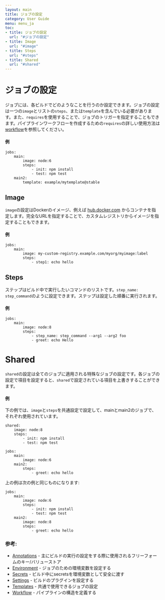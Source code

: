 ```yaml
---
layout: main
title: ジョブの設定
category: User Guide
menu: menu_ja
toc:
- title: ジョブの設定
  url: "#ジョブの設定"
- title: Image
  url: "#image"
- title: Steps
  url: "#steps"
- title: Shared
  url: "#shared"
---
```


# ジョブの設定

ジョブには、各ビルドでどのようなことを行うのか設定できます。ジョブの設定は一つの`image`とリストの`steps`、または`template`を含んでいる必要があります。また、`requires`を使用することで、ジョブのトリガーを指定することもできます。パイプラインワークフローを作成するための`requires`の詳しい使用方法は[workflow](/user-guide/configuration/workflow)を参照してください。

#### 例

```
jobs:
    main:
        image: node:6
        steps:
            - init: npm install
            - test: npm test
    main2: 
        template: example/mytemplate@stable
```

## Image

`image`の設定はDockerのイメージ、例えば
 [hub.docker.com](https://hub.docker.com) からコンテナを指定します。完全なURLを指定することで、カスタムレジストリからイメージを指定することもできます。

#### 例

```
jobs:
    main:
        image: my-custom-registry.example.com/myorg/myimage:label
        steps:
            - step1: echo hello
```

## Steps

ステップはビルド中で実行したいコマンドのリストです。`step_name: step_command`のように設定できます。ステップは設定した順番に実行されます。


#### 例

```
jobs:
    main:
        image: node:8
        steps:
            - step_name: step_command --arg1 --arg2 foo
            - greet: echo Hello
```

# Shared

`shared`の設定は全てのジョブに適用される特殊なジョブの設定です。各ジョブの設定で項目を設定すると、`shared`で設定されている項目を上書きすることができます。

#### 例

下の例では、`image`と`steps`を共通設定で設定して、mainとmain2のジョブで、それぞれ使用されています。

```
shared:
    image: node:8
    steps:
        - init: npm install
        - test: npm test

jobs:
    main:
        image: node:6
    main2:
        steps:
            - greet: echo hello
```

上の例は次の例と同じものになります:

```
jobs:
    main:
        image: node:6
        steps:
            - init: npm install
            - test: npm test
    main2:
        image: node:8
        steps:
            - greet: echo hello

```

### 参考:

- [Annotations](/user-guide/configuration/annotations) - 主にビルドの実行の設定をする際に使用されるフリーフォームのキー/バリューストア
- [Environment](/user-guide/configuration/environment) - ジョブのための環境変数を設定する
- [Secrets](/user-guide/configuration/secrets) - ビルド中にsecretsを環境変数として安全に渡す
- [Settings](/user-guide/configuration/settings) - ビルドのプラグインを設定する
- [Templates](/user-guide/templates) - 共通で使用できるジョブの設定
- [Workflow](/user-guide/configuration/workflow) - パイプラインの構造を定義する
